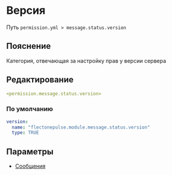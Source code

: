 # Версия
Путь `permission.yml > message.status.version`

## Пояснение
Категория, отвечающая за настройку прав у версии сервера

## Редактирование
```yaml
<permission.message.status.version>
```

### По умолчанию
```yaml
version:
  name: "flectonepulse.module.message.status.version"
  type: TRUE
```

## Параметры

- [Сообщения](/docs/message/status/version/)

<!--@include: @/parts/permission/permissionTier3.md-->

